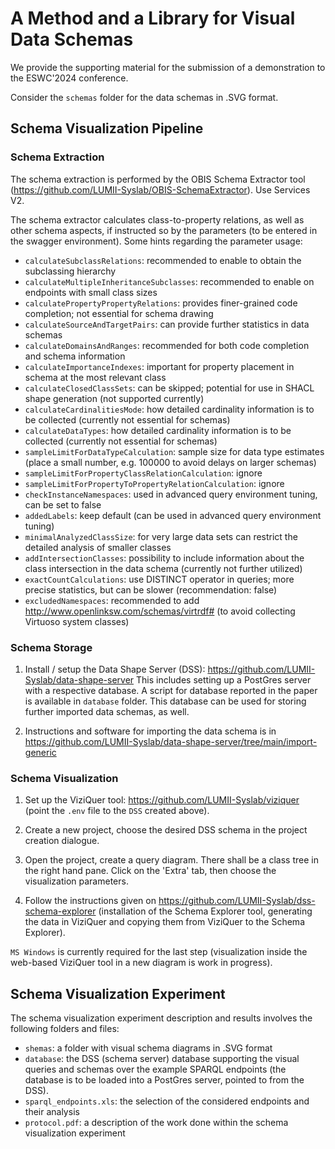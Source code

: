 # A Method and a Library for Visual Data Schemas

We provide the supporting material for the submission of a demonstration to the ESWC'2024 conference.

Consider the `schemas` folder for the data schemas in .SVG format.


## Schema Visualization Pipeline

### Schema Extraction

The schema extraction is performed by the OBIS Schema Extractor tool (https://github.com/LUMII-Syslab/OBIS-SchemaExtractor).
Use Services V2. 

The schema extractor calculates class-to-property relations, as well as other schema aspects, if instructed so by the parameters (to be entered in the swagger environment). 
Some hints regarding the parameter usage:

- `calculateSubclassRelations`: recommended to enable to obtain the subclassing hierarchy
- `calculateMultipleInheritanceSubclasses`: recommended to enable on endpoints with small class sizes
- `calculatePropertyPropertyRelations`: provides finer-grained code completion; not essential for schema drawing
- `calculateSourceAndTargetPairs`: can provide further statistics in data schemas 
- `calculateDomainsAndRanges`: recommended for both code completion and schema information
- `calculateImportanceIndexes`: important for property placement in schema at the most relevant class
- `calculateClosedClassSets`: can be skipped; potential for use in SHACL shape generation (not supported currently)
- `calculateCardinalitiesMode`: how detailed cardinality information is to be collected (currently not essential for schemas)
- `calculateDataTypes`: how detailed cardinality information is to be collected (currently not essential for schemas)
- `sampleLimitForDataTypeCalculation`: sample size for data type estimates (place a small number, e.g. 100000 to avoid delays on larger schemas)
- `sampleLimitForPropertyClassRelationCalculation`: ignore
- `sampleLimitForPropertyToPropertyRelationCalculation`: ignore
- `checkInstanceNamespaces`: used in advanced query environment tuning, can be set to false
- `addedLabels`: keep default (can be used in advanced query environment tuning)
- `minimalAnalyzedClassSize`: for very large data sets can restrict the detailed analysis of smaller classes
- `addIntersectionClasses`: possibility to include information about the class intersection in the data schema (currently not further utilized)
- `exactCountCalculations`: use DISTINCT operator in queries; more precise statistics, but can be slower (recommendation: false)
- `excludedNamespaces`: recommended to add http://www.openlinksw.com/schemas/virtrdf# (to avoid collecting Virtuoso system classes)

### Schema Storage

1. Install / setup the Data Shape Server (DSS): https://github.com/LUMII-Syslab/data-shape-server
This includes setting up a PostGres server with a respective database. A script for database reported in the paper is available in `database` folder. 
This database can be used for storing further imported data schemas, as well.

2. Instructions and software for importing the data schema is in https://github.com/LUMII-Syslab/data-shape-server/tree/main/import-generic

### Schema Visualization

1. Set up the ViziQuer tool: https://github.com/LUMII-Syslab/viziquer (point the `.env` file to the `DSS` created above).

2. Create a new project, choose the desired DSS schema in the project creation dialogue.

3. Open the project, create a query diagram. There shall be a class tree in the right hand pane. Click on the 'Extra' tab, then choose the visualization parameters.

4. Follow the instructions given on https://github.com/LUMII-Syslab/dss-schema-explorer 
(installation of the Schema Explorer tool, generating the data in ViziQuer and copying them from ViziQuer to the Schema Explorer).

`MS Windows` is currently required for the last step (visualization inside the web-based ViziQuer tool in a new diagram is work in progress).

## Schema Visualization Experiment

The schema visualization experiment description and results involves the following folders and files:

- `shemas`: a folder with visual schema diagrams in .SVG format
- `database`: the DSS (schema server) database supporting the visual queries and schemas over the example SPARQL endpoints (the database is to be loaded into a PostGres server, pointed to from the DSS).
- `sparql_endpoints.xls`: the selection of the considered endpoints and their analysis
- `protocol.pdf`: a description of the work done within the schema visualization experiment